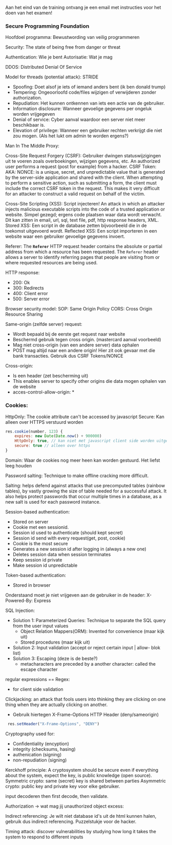 Aan het eind van de training ontvang je een email met instructies voor het doen van het examen!
### Secure Programming Foundation
Hoofdoel programma: Bewustwording van veilig programmeren

Security: The state of being free from danger or threat

Authentication: Wie je bent
Autorisatie: Wat je mag

DDOS: Distributed Denial Of Service

Model for threads (potential attack): STRIDE
- Spoofing: Doet alsof je iets of iemand anders bent (ik ben donald trump)
- Tempering: Ongeoorloofd code/files wijzigen of verwijderen zonder authorization.
- Repudiation: Het kunnen ontkennen van iets een actie van de gebruiker.
- Information disclosure: Wanneer gevoelige gegevens per ongeluk worden vrijgegeven  
- Denial of service: Cyber aanval waardoor een server niet meer beschikbaar is.
- Elevation of privilege: Wanneer een gebruiker rechten verkrijgt die niet zou mogen. (Als het lukt om admin te worden ergens?)

Man In The Middle Proxy:

Cross-Site Request Forgery (CSRF): Gebruiker dwingen statuswijzigingen uit te voeren zoals overboekingen, wijzigen gegevens, etc. An authorized user performs a request (post for example) from a hacker.
CSRF Token: AKA: NONCE: is a unique, secret, and unpredictable value that is generated by the server-side application and shared with the client. When attempting to perform a sensitive action, such as submitting a form, the client must include the correct CSRF token in the request. This makes it very difficult for an attacker to construct a valid request on behalf of the victim.

Cross-Site Scripting (XSS): Script injecteren! An attack in which an attacker injects malicious executable scripts into the code of a trusted application or website. Simpel gezegd; ergens code plaatsen waar data wordt verwacht.
Dit kan zitten in email, url, sql, text file, pdf, http response headers, XML. 
Stored XSS: Een script in de database zetten bijvoorbeeld die in de toekomst uitgevoerd wordt.
Reflected XSS: Een script importeren in een website waar een gebruiker gevoelige gegevens invoert.

Referer: The **`Referer`** HTTP request header contains the absolute or partial address from which a resource has been requested. The `Referer` header allows a server to identify referring pages that people are visiting from or where requested resources are being used.

HTTP response:
- 200: Ok
- 300: Redirects
- 400: Client error
- 500: Server error

Browser security model:
SOP: Same Origin Policy 
CORS: Cross Origin Resource Sharing

Same-origin (zelfde server) request: 
- Wordt bepaald bij de eerste get request naar website
- Beschermd gebruik tegen cross origin. (mastercard aanval voorbeeld)
- Mag niet cross-origin (van een andere server) data ophalen
- POST mag altijd naar een andere origin! Hier zit ook gevaar met die bank transacties. Gebruik dus CSRF Tokens/NONCE

Cross-origin:
- Is een header (zet bescherming uit)
- This enables server to specify other origins die data mogen ophalen van de website
- acces-control-allow-origin: *
### Cookies:
HttpOnly: The cookie attribute can't be accessed by javascript 
Secure: Kan alleen over HTTPS verstuurd worden
```js
res.cookie(number, 123) {
	expires: new Date(Date.now() + 900000)
	HttpOnly: true, // kan niet met javascript client side worden uitgelezen
	secure: true // alleen over https
}
```
Domain: Waar de cookies nog meer heen kan worden gestuurd. Het liefst leeg houden

Password salting: Technique to make offline cracking more difficult.

Salting: helps defend against attacks that use precomputed tables (rainbow tables), by vastly growing the size of table needed for a successful attack. It also helps protect passwords that occur multiple times in a database, as a new salt is used for each password instance.

Session-based authentication:
- Stored on server
- Cookie met een sessionid.
- Session id used to authenticate (should kept secret)
- Session id send with every request(get, post, cookie)
- Cookie is the most secure 
- Generates a new session id after logging in (always a new one)
- Deletes session data when session terminates
- Keep session id private
- Make session id unpredictable

Token-based authentication:
- Stored in browser

Onderstaand moet je niet vrijgeven aan de gebruiker in de header:
X-Powered-By: Express

SQL Injection:
- Solution 1: Parameterized Queries: Technique to separate the SQL query from the user input values
	- Object Relation Mappers(ORM): Invented for convenience (maar kijk uit)
	- Stored procedures (maar kijk uit)
- Solution 2: Input validation (accept or reject certain input | allow- blok list)
- Solution 3: Escaping (deze is de beste?)
	- metacharacters are preceded by a another character: called the escape character

regular expressions == Regex:
- for client side validation

Clickjacking: an attack that fools users into thinking they are clicking on one thing when they are actually clicking on another.
- Gebruik hiertegen X-Frame-Options HTTP Header (deny/sameorigin)
```js
 res.setHeader("X-Frame-Options", "DENY")
```

Cryptography used for:
- Confidentiality (encyption)
- integrity (checksums, hasing)
- authenication (signing)
- non-repudiation (signing)

Kerckhoff principle: A cryptosystem should be secure even if everything about the system, expect the key, is public knowledge (open source).
Symmetric crypto: same (secret) key is shared between parties
Asymmetric crypto: public key and private key voor elke gebruiker.

input decoderen then first decode, then validate. 

Authorization -> wat mag jij
unauthorized object excess: 

Indirect referencing: Je wilt niet database id's uit de html kunnen halen, gebruik dus indirect referencing. Puzzelstukje voor de hacker.

Timing attack: discover vulnerabilities by studying how long it takes the system to respond to different inputs



